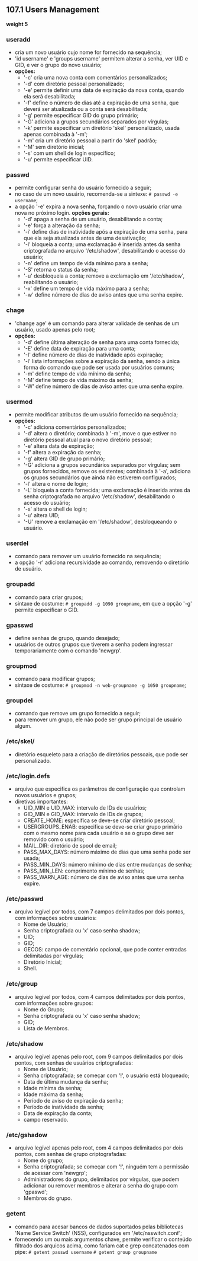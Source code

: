 ## 107.1 Users Management
__weight 5__


### useradd
- cria um novo usuário cujo nome for fornecido na sequência;
- 'id username' e 'groups username' permitem alterar a senha, ver UID e GID, e ver o grupo do novo usuário;
- __opções:__
	- '-c' cria uma nova conta com comentários personalizados;
	- '-d' com diretório pessoal personalizado;
	- '-e' permite definir uma data de expiração da nova conta, quando ela será desabilitada;
	- '-f' define o número de dias até a expiração de uma senha, que deverá ser atualizada ou a conta será desabilitada;
	- '-g' permite especificar GID do grupo primário;
	- '-G' adiciona a grupos secundários separados por vírgulas;
	- '-k' permite especificar um diretório 'skel' personalizado, usada apenas combinada à '-m';
	- '-m' cria um diretório pessoal a partir do 'skel' padrão;
	- '-M' sem diretório inicial;
	- '-s' com um shell de login específico;
	- '-u' permite especificar UID.

### passwd
- permite configurar senha do usuário fornecido a seguir;
- no caso de um novo usuário, recomenda-se a sintexe: ```# passwd -e username```;
- a opção '-e' expira a nova senha, forçando o novo usuário criar uma nova no próximo login.
__opções gerais:__
	- '-d' apaga a senha de um usuário, desabilitando a conta;
	- '-e' força a alteração da senha;
	- '-i' define dias de inatividade após a expiração de uma senha, para que ela seja atualizada antes de uma desativação;
	- '-l' bloqueia a conta; uma exclamação é inserida antes da senha criptografada no arquivo '/etc/shadow', desabilitando o acesso do usuário;
	- '-n' define um tempo de vida mínimo para a senha;
	- '-S' retorna o status da senha;
	- '-u' desbloqueia a conta; remove a exclamação em '/etc/shadow', reabilitando o usuário;
	- '-x' define um tempo de vida máximo para a senha;
	- '-w' define número de dias de aviso antes que uma senha expire.

### chage
- 'change age' é um comando para alterar validade de senhas de um usuário, usado apenas pelo root;
- __opções:__
	- '-d' define última alteração de senha para uma conta fornecida;
	- '-E' define data de expiração para uma conta;
	- '-I' define número de dias de inatividade após expiração;
	- '-l' lista informações sobre a expiração da senha, sendo a única forma do comando que pode ser usada por usuários comuns;
	- '-m' define tempo de vida mínimo da senha;
	- '-M' define tempo de vida máximo da senha;
	- '-W' define número de dias de aviso antes que uma senha expire.

### usermod
- permite modificar atributos de um usuário fornecido na sequência;
- __opções:__
	- '-c' adiciona comentários personalizados;
	- '-d' altera o diretório; combinada à '-m', move o que estiver no diretório pessoal atual para o novo diretório pessoal;
	- '-e' altera data de expiração;
	- '-f' altera a expiração da senha;
	- '-g' altera GID de grupo primário;
	- '-G' adiciona a grupos secundários separados por vírgulas; sem grupos fornecidos, remove os existentes; combinada à '-a', adiciona os grupos secundários que ainda não estiverem configurados;
	- '-l' altera o nome de login;
	- '-L' bloqueia a conta fornecida; uma exclamação é inserida antes da senha criptografada no arquivo '/etc/shadow', desabilitando o acesso do usuário;
	- '-s' altera o shell de login;
	- '-u' altera UID;
	- '-U' remove a exclamação em '/etc/shadow', desbloqueando o usuário.

### userdel
- comando para remover um usuário fornecido na sequência;
- a opção '-r' adiciona recursividade ao comando, removendo o diretório de usuário.

### groupadd
- comando para criar grupos;
- sintaxe de costume: ```# groupadd -g 1090 groupname```, em que a opção '-g' permite especificar o GID.

### gpasswd
- define senhas de grupo, quando desejado;
- usuários de outros grupos que tiverem a senha podem ingressar temporariamente com o comando 'newgrp'.

### groupmod
- comando para modificar grupos;
- sintaxe de costume: ```# groupmod -n web-groupname -g 1050 groupname```;

### groupdel
- comando que remove um grupo fornecido a seguir;
- para remover um grupo, ele não pode ser grupo principal de usuário algum.

### /etc/skel/
- diretório esqueleto para a criação de diretórios pessoais, que pode ser personalizado.

### /etc/login.defs
- arquivo que especifica os parâmetros de configuração que controlam novos usuários e grupos;
- diretivas importantes:
	- UID_MIN e UID_MAX: intervalo de IDs de usuários;
	- GID_MIN e GID_MAX: intervalo de IDs de grupos;
	- CREATE_HOME: especifica se deve-se criar diretório pessoal;
	- USERGROUPS_ENAB: especifica se deve-se criar grupo primário com o mesmo nome para cada usuário e se o grupo deve ser removido com o usuário;
	- MAIL_DIR: diretório de spool de email;
	- PASS_MAX_DAYS: número máximo de dias que uma senha pode ser usada;
	- PASS_MIN_DAYS: número mínimo de dias entre mudanças de senha;
	- PASS_MIN_LEN: comprimento mínimo de senhas;
	- PASS_WARN_AGE: número de dias de aviso antes que uma senha expire.

### /etc/passwd
- arquivo legível por todos, com 7 campos delimitados por dois pontos, com informações sobre usuários:
	- Nome de Usuário;
	- Senha criptografada ou 'x' caso senha shadow;
	- UID;
	- GID;
	- GECOS: campo de comentário opcional, que pode conter entradas delimitadas por vírgulas;
	- Diretório Inicial;
	- Shell.

### /etc/group
- arquivo legível por todos, com 4 campos delimitados por dois pontos, com informações sobre grupos:
	- Nome do Grupo;
	- Senha criptografada ou 'x' caso senha shadow;
	- GID;
	- Lista de Membros.

### /etc/shadow
- arquivo legível apenas pelo root, com 9 campos delimitados por dois pontos, com senhas de usuários criptografadas:
	- Nome de Usuário;
	- Senha criptografada; se começar com '!', o usuário está bloqueado;
	- Data de última mudança da senha;
	- Idade mínima da senha;
	- Idade máxima da senha;
	- Período de aviso de expiração da senha;
	- Período de inatividade da senha;
	- Data de expiração da conta;
	- campo reservado.

### /etc/gshadow
- arquivo legível apenas pelo root, com 4 campos delimitados por dois pontos, com senhas de grupo criptografadas:
	- Nome do grupo;
	- Senha criptografada; se começar com '!', ninguém tem a permissão de acessar com 'newgrp';
	- Administradores do grupo, delimitados por vírgulas, que podem adicionar ou remover membros e alterar a senha do grupo com 'gpaswd';
	- Membros do grupo.

### getent
- comando para acesar bancos de dados suportados pelas bibliotecas 'Name Service Switch' \(NSS), configurados em '/etc/nsswitch.conf';
- fornecendo um ou mais argumentos chave, permite verificar o conteúdo filtrado dos arquicos acima, como fariam cat e grep concatenados com pipe:
 ```# getent passwd username```
 ```# getent group groupname```